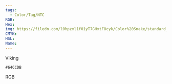 ```yaml
---
tags:
  - Color/Tag/NTC
RGB:
Hex:
img: https://filedn.com/l0hpzxl1f01yT7GHxtF8cyk/Color%20Snake/standard_csv_to_svg//64CCDB.svg
CMYK:
HSL:
Name:
---
```

Viking
```palette
#64CCDB
```
RGB

